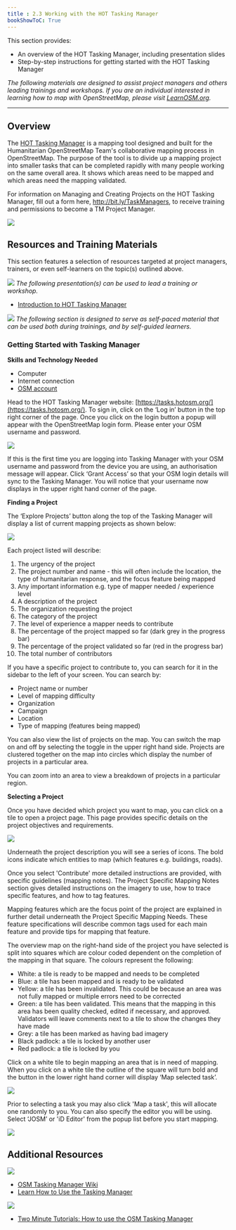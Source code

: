 ```yaml
---
title : 2.3 Working with the HOT Tasking Manager
bookShowToC: True
---
```


This section provides:  

*   An overview of the HOT Tasking Manager, including presentation slides
*   Step-by-step instructions for getting started with the HOT Tasking Manager 

*The following materials are designed to assist project managers and others leading trainings and workshops. If you are an individual interested in learning how to map with OpenStreetMap, please visit [LearnOSM.org](https://learnosm.org/en/).*

***

## Overview
The [HOT Tasking Manager](https://tasks.hotosm.org/) is a mapping tool designed and built for the Humanitarian OpenStreetMap Team's collaborative mapping process in OpenStreetMap. The purpose of the tool is to divide up a mapping project into smaller tasks that can be completed rapidly with many people working on the same overall area. It shows which areas need to be mapped and which areas need the mapping validated.

For information on Managing and Creating Projects on the HOT Tasking Manager, fill out a form here, http://bit.ly/TaskManagers, to receive training and permissions to become a TM Project Manager.

![](/images/digitization-and-editing/TM_navigating.gif)

## Resources and Training Materials
This section features a selection of resources targeted at project managers, trainers, or even self-learners on the topic(s) outlined above.

![](/images/training_presentations_wide.PNG)
*The following presentation(s) can be used to lead a training or workshop.*

* [Introduction to HOT Tasking Manager](https://docs.google.com/presentation/d/1fpNA1qVn_FzeFnktdw6y3lal8gkY3vSkoIaDJYem7cA/edit#slide=id.g51d3d58777_0_0) 


![](/images/learning_icon_wide.PNG)
*The following section is designed to serve as self-paced material that can be used both during trainings, and by self-guided learners.*

### Getting Started with Tasking Manager

**Skills and Technology Needed**

* Computer
* Internet connection
* [OSM account](https://github.com/hotosm/toolbox/wiki/1.2-Opening-OSM-accounts)

Head to the HOT Tasking Manager website: [https://tasks.hotosm.org/](https://tasks.hotosm.org/). To sign in, click on the ‘Log in’ button in the top right corner of the page. Once you click on the login button a popup will appear with the OpenStreetMap login form. Please enter your OSM username and password. 


![](/images/digitization-and-editing/TM1.gif)


If this is the first time you are logging into Tasking Manager with your OSM username and password from the device you are using, an authorisation message will appear. Click ‘Grant Access’ so that your OSM login details will sync to the Tasking Manager. You will notice that your username now displays in the upper right hand corner of the page.



**Finding a Project**

The ‘Explore Projects’ button along the top of the Tasking Manager will display a list of current mapping projects as shown below:

![](/images/digitization-and-editing/TM_contribute.gif)

Each project listed will describe:

1. The urgency of the project
2. The project number and name - this will often include the location, the type of humanitarian response, and the focus feature being mapped
3. Any important information e.g. type of mapper needed / experience level
4. A description of the project
5. The organization requesting the project
6. The category of the project
7. The level of experience a mapper needs to contribute
8. The percentage of the project mapped so far (dark grey in the progress bar)
9. The percentage of the project validated so far (red in the progress bar)
10. The total number of contributors


If you have a specific project to contribute to, you can search for it in the sidebar to the left of your screen. You can search by:



*   Project name or number
*   Level of mapping difficulty
*   Organization 
*   Campaign
*   Location
*   Type of mapping (features being mapped)

You can also view the list of projects on the map. You can switch the map on and off by selecting the toggle in the upper right hand side. Projects are clustered together on the map into circles which display the number of projects in a particular area.

You can zoom into an area to view a breakdown of projects in a particular region.


**Selecting a Project**

Once you have decided which project you want to map, you can click on a tile to open a project page. This page provides specific details on the project objectives and requirements.


![](/images/digitization-and-editing/TM_instructions.gif)


Underneath the project description you will see a series of icons. The bold icons indicate which entities to map (which features e.g. buildings, roads). 

Once you select 'Contribute' more detailed instructions are provided, with specific guidelines (mapping notes). The Project Specific Mapping Notes section gives detailed instructions on the imagery to use, how to trace specific features, and how to tag features. 

Mapping features which are the focus point of the project are explained in further detail underneath the Project Specific Mapping Needs. These feature specifications will describe common tags used for each main feature and provide tips for mapping that feature. 

The overview map on the right-hand side of the project you have selected is split into squares which are colour coded dependent on the completion of the mapping in that square. The colours represent the following:

*   White: a tile is ready to be mapped and needs to be completed
*   Blue: a tile has been mapped and is ready to be validated 
*   Yellow: a tile has been invalidated. This could be because an area was not fully mapped or multiple errors need to be corrected
*   Green: a tile has been validated. This means that the mapping in this area has been quality checked, edited if necessary, and approved. Validators will leave comments next to a tile to show the changes they have made 
*   Grey: a tile has been marked as having bad imagery
*   Black padlock: a tile is locked by another user
*   Red padlock: a tile is locked by you

Click on a white tile to begin mapping an area that is in need of mapping. When you click on a white tile the outline of the square will turn bold and the button in the lower right hand corner will display ‘Map selected task’.

![](/images/digitization-and-editing/TM_selecttask.gif)

Prior to selecting a task you may also click 'Map a task', this will allocate one randomly to you. You can also specify the editor you will be using. Select ‘JOSM’ or 'iD Editor' from the popup list before you start mapping. 

![](/images/digitization-and-editing/TM_selecteditor.gif)


## Additional Resources

![](/images/reading_icon_wide.PNG)

* [OSM Tasking Manager Wiki](https://wiki.openstreetmap.org/wiki/OSM_Tasking_Manager)
* [Learn How to Use the Tasking Manager](https://tasks.hotosm.org/learn)

![](/images/watch_icon_wide.PNG)

* [Two Minute Tutorials: How to use the OSM Tasking Manager](https://www.youtube.com/watch?reload=9&v=_feTGQXLf_M)
